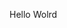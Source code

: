 Hello Wolrd






















































































































































































































































































































